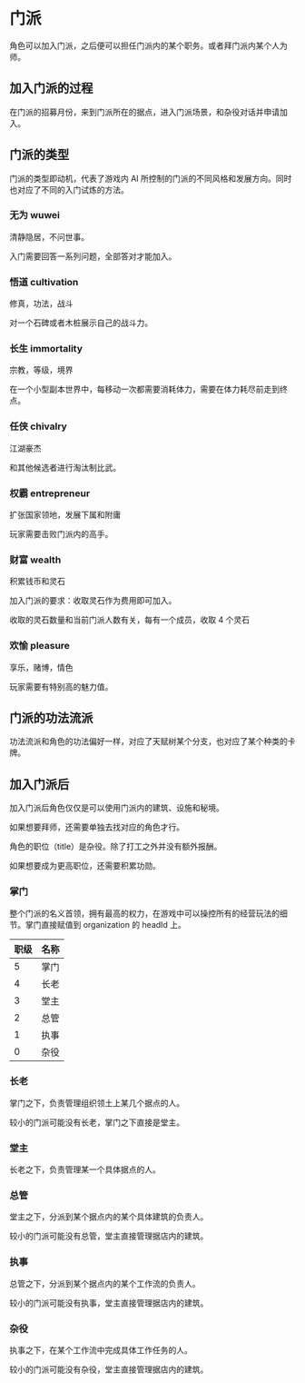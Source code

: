 # 门派

角色可以加入门派，之后便可以担任门派内的某个职务。或者拜门派内某个人为师。

## 加入门派的过程

在门派的招募月份，来到门派所在的据点，进入门派场景，和杂役对话并申请加入。

## 门派的类型

门派的类型即动机，代表了游戏内 AI 所控制的门派的不同风格和发展方向。同时也对应了不同的入门试炼的方法。

### 无为 wuwei

清静隐居，不问世事。

入门需要回答一系列问题，全部答对才能加入。

### 悟道 cultivation

修真，功法，战斗

对一个石碑或者木桩展示自己的战斗力。

### 长生 immortality

宗教，等级，境界

在一个小型副本世界中，每移动一次都需要消耗体力，需要在体力耗尽前走到终点。

### 任侠 chivalry

江湖豪杰

和其他候选者进行淘汰制比武。

### 权霸 entrepreneur

扩张国家领地，发展下属和附庸

玩家需要击败门派内的高手。

### 财富 wealth

积累钱币和灵石

加入门派的要求：收取灵石作为费用即可加入。

收取的灵石数量和当前门派人数有关，每有一个成员，收取 4 个灵石

### 欢愉 pleasure

享乐，赌博，情色

玩家需要有特别高的魅力值。

## 门派的功法流派

功法流派和角色的功法偏好一样，对应了天赋树某个分支，也对应了某个种类的卡牌。

## 加入门派后

加入门派后角色仅仅是可以使用门派内的建筑、设施和秘境。

如果想要拜师，还需要单独去找对应的角色才行。

角色的职位（title）是杂役。除了打工之外并没有额外报酬。

如果想要成为更高职位，还需要积累功勋。

### 掌门

整个门派的名义首领，拥有最高的权力，在游戏中可以操控所有的经营玩法的细节。掌门直接赋值到 organization 的 headId 上。

| 职级 | 名称 |
| ---- | ---- |
| 5    | 掌门 |
| 4    | 长老 |
| 3    | 堂主 |
| 2    | 总管 |
| 1    | 执事 |
| 0    | 杂役 |

### 长老

掌门之下，负责管理组织领土上某几个据点的人。

较小的门派可能没有长老，掌门之下直接是堂主。

### 堂主

长老之下，负责管理某一个具体据点的人。

### 总管

堂主之下，分派到某个据点内的某个具体建筑的负责人。

较小的门派可能没有总管，堂主直接管理据店内的建筑。

### 执事

总管之下，分派到某个据点内的某个工作流的负责人。

较小的门派可能没有执事，堂主直接管理据店内的建筑。

### 杂役

执事之下，在某个工作流中完成具体工作任务的人。

较小的门派可能没有杂役，堂主直接管理据店内的建筑。

